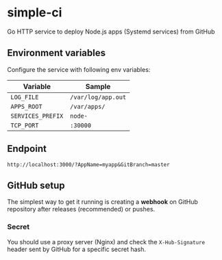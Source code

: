 # simple-ci
Go HTTP service to deploy Node.js apps (Systemd services) from GitHub

## Environment variables

Configure the service with following env variables:

Variable              | Sample
---                   | ---
`LOG_FILE`            | `/var/log/app.out`
`APPS_ROOT`           | `/var/apps/`
`SERVICES_PREFIX`     | `node-`
`TCP_PORT`            | `:30000`

## Endpoint

```http
http://localhost:3000/?AppName=myapp&GitBranch=master
```

## GitHub setup

The simplest way to get it running is creating a **webhook** on GitHub
repository after releases (recommended) or pushes.

### Secret

You should use a proxy server (Nginx) and check the `X-Hub-Signature`
header sent by GitHub for a specific secret hash.

